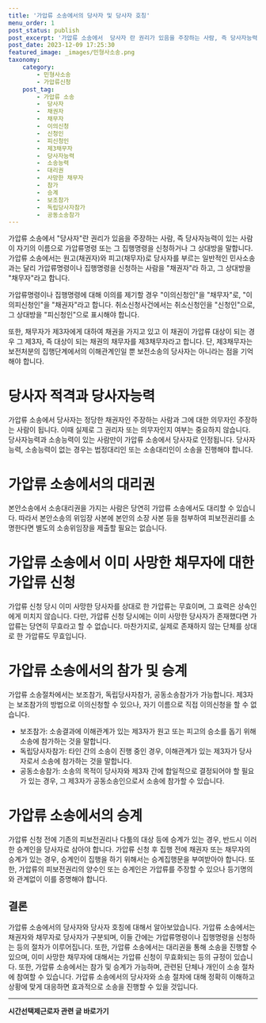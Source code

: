 ```yaml
---
title: '가압류 소송에서의 당사자 및 당사자 호칭'
menu_order: 1
post_status: publish
post_excerpt: '가압류 소송에서  당사자 란 권리가 있음을 주장하는 사람, 즉 당사자능력이 있는 사람이 자기의 이름으로 가압류명령 또는 그 집행명령을 신청하거나 그 상대방을 말합니다. 가압류 소송에서는 원고 채권자 와 피고 채무자 로 당사자를 부르는 일반적인 민사소송과는 달리 가압류명령이나 집행명령을 신청하는 사람을  채권자 라 하고, 그 상대방을  채무자 라고 합니다.'
post_date: 2023-12-09 17:25:30
featured_image: _images/민형사소송.png
taxonomy:
    category:
        - 민형사소송
        - 가압류신청
    post_tag:
        - 가압류 소송
        -  당사자
        -  채권자
        -  채무자
        -  이의신청
        -  신청인
        -  피신청인
        -  제3채무자
        -  당사자능력
        -  소송능력
        -  대리권
        -  사망한 채무자
        -  참가
        -  승계
        -  보조참가
        -  독립당사자참가
        -  공동소송참가
---
```



가압류 소송에서 "당사자"란 권리가 있음을 주장하는 사람, 즉 당사자능력이 있는 사람이 자기의 이름으로 가압류명령 또는 그 집행명령을 신청하거나 그 상대방을 말합니다. 가압류 소송에서는 원고(채권자)와 피고(채무자)로 당사자를 부르는 일반적인 민사소송과는 달리 가압류명령이나 집행명령을 신청하는 사람을 "채권자"라 하고, 그 상대방을 "채무자"라고 합니다. 

가압류명령이나 집행명령에 대해 이의를 제기할 경우 "이의신청인"을 "채무자"로, "이의피신청인"을 "채권자"라고 합니다. 취소신청사건에서는 취소신청인을 "신청인"으로, 그 상대방을 "피신청인"으로 표시해야 합니다. 

또한, 채무자가 제3자에게 대하여 채권을 가지고 있고 이 채권이 가압류 대상이 되는 경우 그 제3자, 즉 대상이 되는 채권의 채무자를 제3채무자라고 합니다. 단, 제3채무자는 보전처분의 집행단계에서의 이해관계인일 뿐 보전소송의 당사자는 아니라는 점을 기억해야 합니다. 

# 당사자 적격과 당사자능력

가압류 소송에서 당사자는 정당한 채권자인 주장하는 사람과 그에 대한 의무자인 주장하는 사람이 됩니다. 이때 실제로 그 권리자 또는 의무자인지 여부는 중요하지 않습니다. 당사자능력과 소송능력이 있는 사람만이 가압류 소송에서 당사자로 인정됩니다. 당사자능력, 소송능력이 없는 경우는 법정대리인 또는 소송대리인이 소송을 진행해야 합니다.

# 가압류 소송에서의 대리권

본안소송에서 소송대리권을 가지는 사람은 당연히 가압류 소송에서도 대리할 수 있습니다. 따라서 본안소송의 위임장 사본에 본안의 소장 사본 등을 첨부하여 피보전권리를 소명한다면 별도의 소송위임장을 제출할 필요는 없습니다.

# 가압류 소송에서 이미 사망한 채무자에 대한 가압류 신청

가압류 신청 당시 이미 사망한 당사자를 상대로 한 가압류는 무효이며, 그 효력은 상속인에게 미치지 않습니다. 다만, 가압류 신청 당시에는 이미 사망한 당사자가 존재했다면 가압류는 당연히 무효라고 할 수 없습니다. 마찬가지로, 실제로 존재하지 않는 단체를 상대로 한 가압류도 무효입니다.

# 가압류 소송에서의 참가 및 승계

가압류 소송절차에서는 보조참가, 독립당사자참가, 공동소송참가가 가능합니다. 제3자는 보조참가의 방법으로 이의신청할 수 있으나, 자기 이름으로 직접 이의신청을 할 수 없습니다.

- 보조참가: 소송결과에 이해관계가 있는 제3자가 원고 또는 피고의 승소를 돕기 위해 소송에 참가하는 것을 말합니다.
- 독립당사자참가: 타인 간의 소송이 진행 중인 경우, 이해관계가 있는 제3자가 당사자로서 소송에 참가하는 것을 말합니다.
- 공동소송참가: 소송의 목적이 당사자와 제3자 간에 합일적으로 결정되어야 할 필요가 있는 경우, 그 제3자가 공동소송인으로서 소송에 참가할 수 있습니다.

# 가압류 소송에서의 승계

가압류 신청 전에 기존의 피보전권리나 다툼의 대상 등에 승계가 있는 경우, 반드시 이러한 승계인을 당사자로 삼아야 합니다. 가압류 신청 후 집행 전에 채권자 또는 채무자의 승계가 있는 경우, 승계인이 집행을 하기 위해서는 승계집행문을 부여받아야 합니다. 또한, 가압류의 피보전권리의 양수인 또는 승계인은 가압류를 주장할 수 있으나 등기명의와 관계없이 이를 증명해야 합니다.

## 결론

가압류 소송에서의 당사자와 당사자 호칭에 대해서 알아보았습니다. 가압류 소송에서는 채권자와 채무자로 당사자가 구분되며, 이들 간에는 가압류명령이나 집행명령을 신청하는 등의 절차가 이루어집니다. 또한, 가압류 소송에서는 대리권을 통해 소송을 진행할 수 있으며, 이미 사망한 채무자에 대해서는 가압류 신청이 무효화되는 등의 규정이 있습니다. 또한, 가압류 소송에서는 참가 및 승계가 가능하며, 관련된 단체나 개인이 소송 절차에 참여할 수 있습니다. 가압류 소송에서의 당사자와 소송 절차에 대해 정확히 이해하고 상황에 맞게 대응하면 효과적으로 소송을 진행할 수 있을 것입니다.
<!-- wp:separator -->
<hr class="wp-block-separator has-alpha-channel-opacity"/>
<!-- /wp:separator -->

<!-- wp:group {"backgroundColor":"base","layout":{"type":"constrained"}} -->
<div class="wp-block-group has-base-background-color has-background"><!-- wp:paragraph {"align":"center","fontSize":"medium"} -->
<p class="has-text-align-center has-large-font-size"><strong>시간선택제근로자 관련 글 바로가기</strong></p>
<!-- /wp:paragraph -->


<!-- wp:latest-posts
{"categories":[{"id":10911,"count":19,"description":"","link":"https://uknowlaw.com/category/%ec%8b%9c%ea%b0%84%ec%84%a0%ed%83%9d%ec%a0%9c%ea%b7%bc%eb%a1%9c%ec%9e%90/","name":"시간선택제근로자","slug":"시간선택제근로자","taxonomy":"category","parent":0,"meta":[],"_links":{"self":[{"href":"https://uknowlaw.com/wp-json/wp/v2/categories/10911"}],"collection":[{"href":"https://uknowlaw.com/wp-json/wp/v2/categories"}],"about":[{"href":"https://uknowlaw.com/wp-json/wp/v2/taxonomies/category"}],"wp:post_type":[{"href":"https://uknowlaw.com/wp-json/wp/v2/posts?categories=10911"}],"curies":[{"name":"wp","href":"https://api.w.org/{rel}","templated":true}]}}],"postsToShow":100,"excerptLength":28,"postLayout":"grid","columns":2,"featuredImageAlign":"left","featuredImageSizeSlug":"large","fontSize":"small"} /--></div>
<!-- /wp:group -->